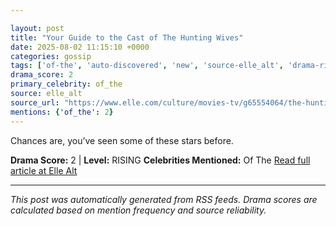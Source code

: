 ```yaml
---

layout: post
title: "Your Guide to the Cast of The Hunting Wives"
date: 2025-08-02 11:15:10 +0000
categories: gossip
tags: ['of-the', 'auto-discovered', 'new', 'source-elle_alt', 'drama-rising']
drama_score: 2
primary_celebrity: of_the
source: elle_alt
source_url: "https://www.elle.com/culture/movies-tv/g65554064/the-hunting-wives-cast-explained/"
mentions: {'of_the': 2}
---
```


Chances are, you’ve seen some of these stars before.

**Drama Score:** 2 | **Level:** RISING **Celebrities Mentioned:** Of The [Read full article at Elle Alt](https://www.elle.com/culture/movies-tv/g65554064/the-hunting-wives-cast-explained/)

---

*This post was automatically generated from RSS feeds. Drama scores are calculated based on mention frequency and source reliability.*